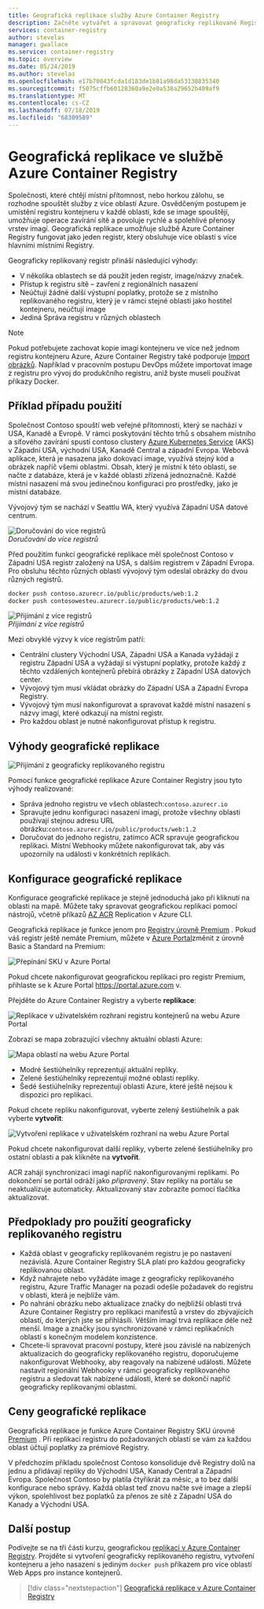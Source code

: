 ```yaml
---
title: Geografická replikace služby Azure Container Registry
description: Začněte vytvářet a spravovat geograficky replikované Registry kontejnerů Azure.
services: container-registry
author: stevelas
manager: gwallace
ms.service: container-registry
ms.topic: overview
ms.date: 05/24/2019
ms.author: stevelas
ms.openlocfilehash: e17b70843fcda1d183de1b81a98da53138835340
ms.sourcegitcommit: f5075cffb60128360a9e2e0a538a29652b409af9
ms.translationtype: MT
ms.contentlocale: cs-CZ
ms.lasthandoff: 07/18/2019
ms.locfileid: "68309589"
---
```

# <a name="geo-replication-in-azure-container-registry"></a>Geografická replikace ve službě Azure Container Registry

Společnosti, které chtějí místní přítomnost, nebo horkou zálohu, se rozhodne spouštět služby z více oblastí Azure. Osvědčeným postupem je umístění registru kontejneru v každé oblasti, kde se image spouštějí, umožňuje operace zavírání sítě a povoluje rychlé a spolehlivé přenosy vrstev imagí. Geografická replikace umožňuje službě Azure Container Registry fungovat jako jeden registr, který obsluhuje více oblastí s více hlavními místními Registry. 

Geograficky replikovaný registr přináší následující výhody:

* V několika oblastech se dá použít jeden registr, image/názvy značek.
* Přístup k registru sítě – zavření z regionálních nasazení
* Neúčtují žádné další výstupní poplatky, protože se z místního replikovaného registru, který je v rámci stejné oblasti jako hostitel kontejneru, neúčtují image
* Jediná Správa registru v různých oblastech

> [!NOTE]
> Pokud potřebujete zachovat kopie imagí kontejneru ve více než jednom registru kontejneru Azure, Azure Container Registry také podporuje [Import obrázků](container-registry-import-images.md). Například v pracovním postupu DevOps můžete importovat image z registru pro vývoj do produkčního registru, aniž byste museli používat příkazy Docker.
>

## <a name="example-use-case"></a>Příklad případu použití
Společnost Contoso spouští web veřejné přítomnosti, který se nachází v USA, Kanadě a Evropě. V rámci poskytování těchto trhů s obsahem místního a síťového zavírání spustí contoso clustery [Azure Kubernetes Service](/azure/aks/) (AKS) v Západní USA, východní USA, Kanadě Central a západní Evropa. Webová aplikace, která je nasazena jako dokovací image, využívá stejný kód a obrázek napříč všemi oblastmi. Obsah, který je místní k této oblasti, se načte z databáze, která je v každé oblasti zřízená jednoznačně. Každé místní nasazení má svou jedinečnou konfiguraci pro prostředky, jako je místní databáze.

Vývojový tým se nachází v Seattlu WA, který využívá Západní USA datové centrum.

![Doručování do více registrů](media/container-registry-geo-replication/before-geo-replicate.png)<br />*Doručování do více registrů*

Před použitím funkcí geografické replikace měl společnost Contoso v Západní USA registr založený na USA, s dalším registrem v Západní Evropa. Pro obsluhu těchto různých oblastí vývojový tým odeslal obrázky do dvou různých registrů.

```bash
docker push contoso.azurecr.io/public/products/web:1.2
docker push contosowesteu.azurecr.io/public/products/web:1.2
```
![Přijímání z více registrů](media/container-registry-geo-replication/before-geo-replicate-pull.png)<br />*Přijímání z více registrů*

Mezi obvyklé výzvy k více registrům patří:

* Centrální clustery Východní USA, Západní USA a Kanada vyžádají z registru Západní USA a vyžádají si výstupní poplatky, protože každý z těchto vzdálených kontejnerů přebírá obrázky z Západní USA datových center.
* Vývojový tým musí vkládat obrázky do Západní USA a Západní Evropa Registry.
* Vývojový tým musí nakonfigurovat a spravovat každé místní nasazení s názvy imagí, které odkazují na místní registr.
* Pro každou oblast je nutné nakonfigurovat přístup k registru.

## <a name="benefits-of-geo-replication"></a>Výhody geografické replikace

![Přijímání z geograficky replikovaného registru](media/container-registry-geo-replication/after-geo-replicate-pull.png)

Pomocí funkce geografické replikace Azure Container Registry jsou tyto výhody realizované:

* Správa jednoho registru ve všech oblastech:`contoso.azurecr.io`
* Spravujte jednu konfiguraci nasazení imagí, protože všechny oblasti používají stejnou adresu URL obrázku:`contoso.azurecr.io/public/products/web:1.2`
* Doručovat do jednoho registru, zatímco ACR spravuje geografickou replikaci. Místní Webhooky [](container-registry-webhook.md) můžete nakonfigurovat tak, aby vás upozornily na události v konkrétních replikách.

## <a name="configure-geo-replication"></a>Konfigurace geografické replikace

Konfigurace geografické replikace je stejně jednoduchá jako při kliknutí na oblasti na mapě. Můžete taky spravovat geografickou replikaci pomocí nástrojů, včetně příkazů [AZ ACR](/cli/azure/acr/replication) Replication v Azure CLI.

Geografická replikace je funkce jenom pro [Registry úrovně Premium](container-registry-skus.md) . Pokud váš registr ještě nemáte Premium, můžete v [Azure Portal](https://portal.azure.com)změnit z úrovně Basic a Standard na Premium:

![Přepínání SKU v Azure Portal](media/container-registry-skus/update-registry-sku.png)

Pokud chcete nakonfigurovat geografickou replikaci pro registr Premium, přihlaste se k Azure Portal https://portal.azure.com v.

Přejděte do Azure Container Registry a vyberte **replikace**:

![Replikace v uživatelském rozhraní registru kontejnerů na webu Azure Portal](media/container-registry-geo-replication/registry-services.png)

Zobrazí se mapa zobrazující všechny aktuální oblasti Azure:

 ![Mapa oblastí na webu Azure Portal](media/container-registry-geo-replication/registry-geo-map.png)

* Modré šestiúhelníky reprezentují aktuální repliky.
* Zelené šestiúhelníky reprezentují možné oblasti repliky.
* Šedé šestiúhelníky reprezentují oblasti Azure, které ještě nejsou k dispozici pro replikaci.

Pokud chcete repliku nakonfigurovat, vyberte zelený šestiúhelník a pak vyberte **vytvořit**:

 ![Vytvoření replikace v uživatelském rozhraní na webu Azure Portal](media/container-registry-geo-replication/create-replication.png)

Pokud chcete nakonfigurovat další repliky, vyberte zelené šestiúhelníky pro ostatní oblasti a pak klikněte na **vytvořit**.

ACR zahájí synchronizaci imagí napříč nakonfigurovanými replikami. Po dokončení se portál odráží jako *připravený*. Stav repliky na portálu se neaktualizuje automaticky. Aktualizovaný stav zobrazíte pomocí tlačítka aktualizovat.

## <a name="considerations-for-using-a-geo-replicated-registry"></a>Předpoklady pro použití geograficky replikovaného registru

* Každá oblast v geograficky replikovaném registru je po nastavení nezávislá. Azure Container Registry SLA platí pro každou geograficky replikovanou oblast.
* Když nahrajete nebo vyžádáte image z geograficky replikovaného registru, Azure Traffic Manager na pozadí odešle požadavek do registru v oblasti, která je nejblíže vám.
* Po nahrání obrázku nebo aktualizace značky do nejbližší oblasti trvá Azure Container Registry pro replikaci manifestů a vrstev do zbývajících oblastí, do kterých jste se přihlásili. Větším imagí trvá replikace déle než menší. Image a značky jsou synchronizované v rámci replikačních oblastí s konečným modelem konzistence.
* Chcete-li spravovat pracovní postupy, které jsou závislé na nabízených aktualizacích do geograficky replikovaného [](container-registry-webhook.md) registru, doporučujeme nakonfigurovat Webhooky, aby reagovaly na nabízené události. Můžete nastavit regionální Webhooky v rámci geograficky replikovaného registru a sledovat tak nabízené události, které se dokončí napříč geograficky replikovanými oblastmi.


## <a name="geo-replication-pricing"></a>Ceny geografické replikace

Geografická replikace je funkce Azure Container Registry SKU úrovně [Premium](container-registry-skus.md) . Při replikaci registru do požadovaných oblastí se vám za každou oblast účtují poplatky za prémiové Registry.

V předchozím příkladu společnost Contoso konsoliduje dvě Registry dolů na jednu a přidávají repliky do Východní USA, Kanady Central a Západní Evropa. Společnost Contoso by platila čtyřikrát za měsíc, a to bez další konfigurace nebo správy. Každá oblast teď znovu načte své image a zlepší výkon, spolehlivost bez poplatků za přenos ze sítě z Západní USA do Kanady a Východní USA.

## <a name="next-steps"></a>Další postup

Podívejte se na tři části kurzu, geografickou [replikaci v Azure Container Registry](container-registry-tutorial-prepare-registry.md). Projděte si vytvoření geograficky replikovaného registru, vytvoření kontejneru a jeho nasazení s jediným `docker push` příkazem pro více oblastí Web Apps pro instance kontejnerů.

> [!div class="nextstepaction"]
> [Geografická replikace v Azure Container Registry](container-registry-tutorial-prepare-registry.md)
